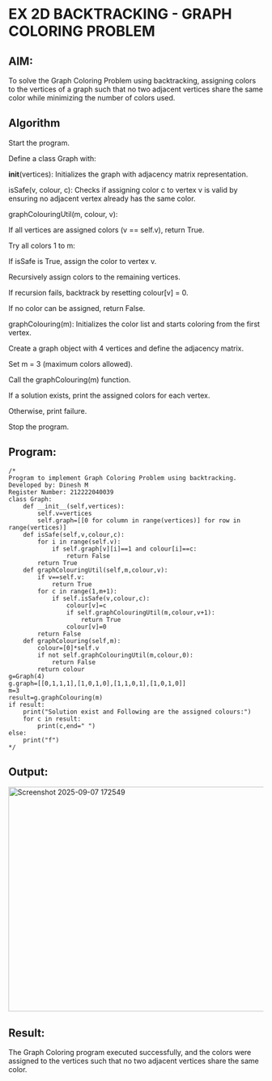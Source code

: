# EX 2D BACKTRACKING - GRAPH COLORING PROBLEM

## AIM:
To solve the Graph Coloring Problem using backtracking, assigning colors to the vertices of a graph such that no two adjacent vertices share the same color while minimizing the number of colors used.



## Algorithm
Start the program.

Define a class Graph with:

__init__(vertices): Initializes the graph with adjacency matrix representation.

isSafe(v, colour, c): Checks if assigning color c to vertex v is valid by ensuring no adjacent vertex already has the same color.

graphColouringUtil(m, colour, v):

If all vertices are assigned colors (v == self.v), return True.

Try all colors 1 to m:

If isSafe is True, assign the color to vertex v.

Recursively assign colors to the remaining vertices.

If recursion fails, backtrack by resetting colour[v] = 0.

If no color can be assigned, return False.

graphColouring(m): Initializes the color list and starts coloring from the first vertex.

Create a graph object with 4 vertices and define the adjacency matrix.

Set m = 3 (maximum colors allowed).

Call the graphColouring(m) function.

If a solution exists, print the assigned colors for each vertex.

Otherwise, print failure.

Stop the program. 

## Program:
```
/*
Program to implement Graph Coloring Problem using backtracking.
Developed by: Dinesh M
Register Number: 212222040039
class Graph:
    def __init__(self,vertices):
        self.v=vertices
        self.graph=[[0 for column in range(vertices)] for row in range(vertices)]
    def isSafe(self,v,colour,c):
        for i in range(self.v):
            if self.graph[v][i]==1 and colour[i]==c:
                return False
        return True
    def graphColouringUtil(self,m,colour,v):
        if v==self.v:
            return True
        for c in range(1,m+1):
            if self.isSafe(v,colour,c):
                colour[v]=c
                if self.graphColouringUtil(m,colour,v+1):
                    return True
                colour[v]=0
        return False
    def graphColouring(self,m):
        colour=[0]*self.v
        if not self.graphColouringUtil(m,colour,0):
            return False
        return colour
g=Graph(4)
g.graph=[[0,1,1,1],[1,0,1,0],[1,1,0,1],[1,0,1,0]]
m=3
result=g.graphColouring(m)
if result:
    print("Solution exist and Following are the assigned colours:")
    for c in result:
        print(c,end=" ")
else:
    print("f")
*/
```

## Output:

<img width="1380" height="444" alt="Screenshot 2025-09-07 172549" src="https://github.com/user-attachments/assets/e98026e3-8fa8-4fe3-b865-8f758c487d43" />


## Result:
The Graph Coloring program executed successfully, and the colors were assigned to the vertices such that no two adjacent vertices share the same color.
